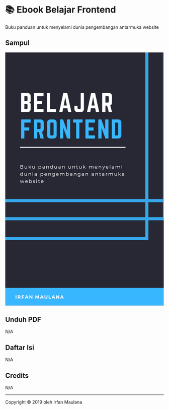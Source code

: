# 📚 Ebook Belajar Frontend

Buku panduan untuk menyelami dunia pengembangan antarmuka website

## Sampul

![](cover-small.png)

## Unduh PDF

N/A

## Daftar Isi

N/A

## Credits

N/A

---

Copyright © 2019 oleh Irfan Maulana
